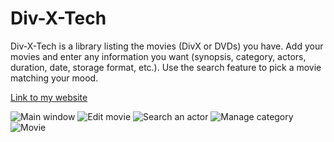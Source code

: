 # Div-X-Tech

Div-X-Tech is a library listing the movies (DivX or DVDs) you have.
Add your movies and enter any information you want (synopsis, category, actors, duration, date, storage format, etc.).
Use the search feature to pick a movie matching your mood.

[Link to my website](http://lluchez.com/#/programs/divxtech)

![Main window](http://lluchez.com/assets/images/progs/screens/divxtech_1.png)
![Edit movie](http://lluchez.com/assets/images/progs/screens/divxtech_2.png)
![Search an actor](http://lluchez.com/assets/images/progs/screens/divxtech_3.png)
![Manage category](http://lluchez.com/assets/images/progs/screens/divxtech_4.png)
![Movie](http://lluchez.com/assets/images/progs/screens/divxtech_5.png)
